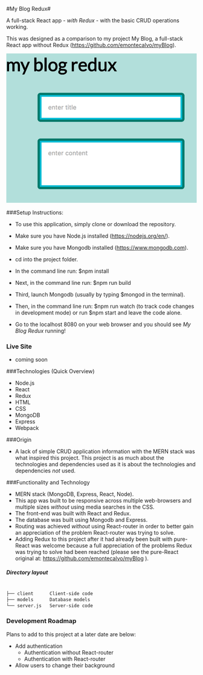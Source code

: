 
#My Blog Redux#

A full-stack React app - *with Redux* - with the basic CRUD operations working.

This was designed as a comparison to my project My Blog, a full-stack React app without Redux (https://github.com/emontecalvo/myBlog).

![Alt text](./blog_redux.png?raw=true "My Blog with Redux")


###Setup Instructions:

* To use this application, simply clone or download the repository.

* Make sure you have Node.js installed (https://nodejs.org/en/).

* Make sure you have Mongodb installed (https://www.mongodb.com).

* cd into the project folder.

* In the command line run: $npm install

* Next, in the command line run: $npm run build

* Third, launch Mongodb (usually by typing $mongod in the terminal).

* Then, in the command line run: $npm run watch (to track code changes in development mode) or run $npm start and leave the code alone.

* Go to the localhost 8080 on your web browser and you should see *My Blog Redux* running!

### Live Site
* coming soon


###Technologies (Quick Overview)
* Node.js
* React
* Redux
* HTML
* CSS
* MongoDB
* Express
* Webpack

###Origin
* A lack of simple CRUD application information with the MERN stack was what inspired this project.  This project is as much about the technologies and dependencies used as it is about the technologies and dependencies *not* used.

###Functionality and Technology
* MERN stack (MongoDB, Express, React, Node).
* This app was built to be responsive across multiple web-browsers and multiple sizes *without* using media searches in the CSS.
* The front-end was built with React and Redux.
* The database was built using Mongodb and Express.
* Routing was achieved *without* using React-router in order to better gain an appreciation of the problem React-router was trying to solve.
* Adding Redux to this project after it had already been built with pure-React was welcome because a full appreciation of the problems Redux was trying to solve had been reached (please see the pure-React original at: https://github.com/emontecalvo/myBlog ).

##### Directory layout

```

├── client      Client-side code
├── models      Database models
└── server.js   Server-side code

```

### Development Roadmap
Plans to add to this project at a later date are below:

* Add authentication
  * Authentication without React-router
  * Authentication with React-router
* Allow users to change their background


